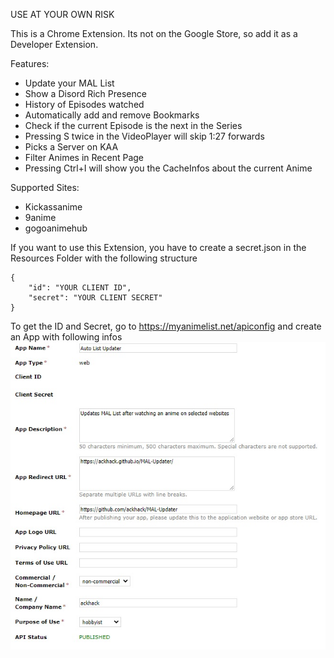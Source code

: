 USE AT YOUR OWN RISK

This is a Chrome Extension. Its not on the Google Store, so add it as a Developer Extension.

Features:
- Update your MAL List
- Show a Disord Rich Presence
- History of Episodes watched
- Automatically add and remove Bookmarks
- Check if the current Episode is the next in the Series
- Pressing S twice in the VideoPlayer will skip 1:27 forwards
- Picks a Server on KAA
- Filter Animes in Recent Page
- Pressing Ctrl+I will show you the CacheInfos about the current Anime

Supported Sites:
- Kickassanime
- 9anime
- gogoanimehub

If you want to use this Extension, you have to create a secret.json in the Resources Folder with the following structure
```
{
    "id": "YOUR CLIENT ID",
    "secret": "YOUR CLIENT SECRET"
}
```
To get the ID and Secret, go to https://myanimelist.net/apiconfig and create an App with following infos
![](https://github.com/ackhack/MAL-Updater/blob/master/Resources/MAL_App_Template.jpg)
